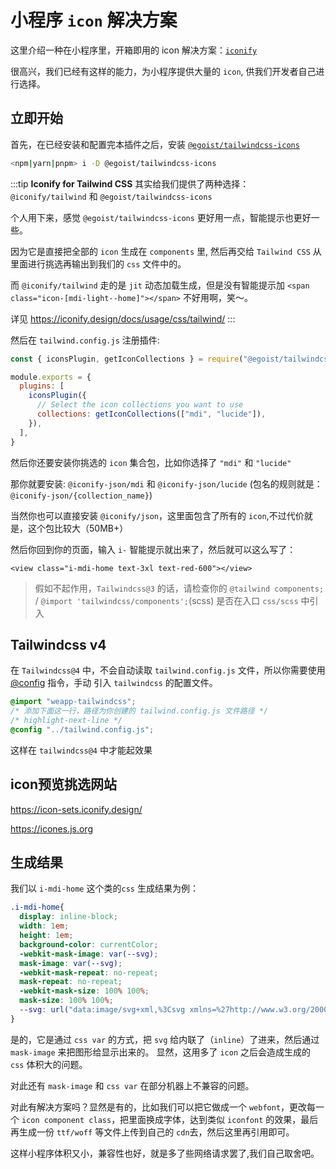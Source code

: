 # 小程序 `icon` 解决方案

这里介绍一种在小程序里，开箱即用的 icon 解决方案：[`iconify`](https://iconify.design/)

很高兴，我们已经有这样的能力，为小程序提供大量的 `icon`, 供我们开发者自己进行选择。

## 立即开始

首先，在已经安装和配置完本插件之后，安装 [`@egoist/tailwindcss-icons`](https://www.npmjs.com/package/@egoist/tailwindcss-icons)

```sh
<npm|yarn|pnpm> i -D @egoist/tailwindcss-icons
```

:::tip
**Iconify for Tailwind CSS** 其实给我们提供了两种选择：
`@iconify/tailwind` 和 `@egoist/tailwindcss-icons`

个人用下来，感觉 `@egoist/tailwindcss-icons` 更好用一点，智能提示也更好一些。

因为它是直接把全部的 `icon` 生成在 `components` 里, 然后再交给 `Tailwind CSS` 从里面进行挑选再输出到我们的 `css` 文件中的。

而 `@iconify/tailwind` 走的是 `jit` 动态加载生成，但是没有智能提示加 `<span class="icon-[mdi-light--home]"></span>` 不好用啊，笑～。

详见 <https://iconify.design/docs/usage/css/tailwind/>
:::

然后在 `tailwind.config.js` 注册插件:

```js
const { iconsPlugin, getIconCollections } = require("@egoist/tailwindcss-icons")

module.exports = {
  plugins: [
    iconsPlugin({
      // Select the icon collections you want to use
      collections: getIconCollections(["mdi", "lucide"]),
    }),
  ],
}
```

然后你还要安装你挑选的 `icon` 集合包，比如你选择了 `"mdi"` 和 `"lucide"`

那你就要安装: `@iconify-json/mdi` 和 `@iconify-json/lucide` (包名的规则就是：`@iconify-json/{collection_name}`)

当然你也可以直接安装 `@iconify/json`，这里面包含了所有的 `icon`,不过代价就是，这个包比较大（50MB+）

然后你回到你的页面，输入 `i-` 智能提示就出来了，然后就可以这么写了：

`<view class="i-mdi-home text-3xl text-red-600"></view>`

> 假如不起作用，`Tailwindcss@3` 的话，请检查你的 `@tailwind components;` / `@import 'tailwindcss/components';`(scss) 是否在入口 `css/scss` 中引入

## Tailwindcss v4

在 `Tailwindcss@4` 中，不会自动读取 `tailwind.config.js` 文件，所以你需要使用 [@config](https://tailwindcss.com/docs/functions-and-directives#config-directive) 指令，手动 引入 `tailwindcss` 的配置文件。

```css
@import "weapp-tailwindcss";
/* 添加下面这一行，路径为你创建的 tailwind.config.js 文件路径 */
/* highlight-next-line */
@config "../tailwind.config.js";
```

这样在 `tailwindcss@4` 中才能起效果

## icon预览挑选网站

https://icon-sets.iconify.design/

<https://icones.js.org>


## 生成结果

我们以 `i-mdi-home` 这个类的`css` 生成结果为例：

```css
.i-mdi-home{
  display: inline-block;
  width: 1em;
  height: 1em;
  background-color: currentColor;
  -webkit-mask-image: var(--svg);
  mask-image: var(--svg);
  -webkit-mask-repeat: no-repeat;
  mask-repeat: no-repeat;
  -webkit-mask-size: 100% 100%;
  mask-size: 100% 100%;
  --svg: url("data:image/svg+xml,%3Csvg xmlns=%27http://www.w3.org/2000/svg%27 viewBox=%270 0 24 24%27 width=%2724%27 height=%2724%27%3E%3Cpath fill=%27black%27 d=%27M10 20v-6h4v6h5v-8h3L12 3L2 12h3v8h5Z%27/%3E%3C/svg%3E");
}
```

是的，它是通过 `css var` 的方式，把 `svg` 给内联了（`inline`）了进来，然后通过 `mask-image` 来把图形给显示出来的。 显然，这用多了 `icon` 之后会造成生成的 `css` 体积大的问题。

对此还有 `mask-image` 和 `css var` 在部分机器上不兼容的问题。

对此有解决方案吗？显然是有的，比如我们可以把它做成一个 `webfont`，更改每一个 `icon component class`，把里面换成字体，达到类似 `iconfont` 的效果，最后再生成一份 `ttf/woff` 等文件上传到自己的 `cdn`去，然后这里再引用即可。

这样小程序体积又小，兼容性也好，就是多了些网络请求罢了,我们自己取舍吧。
